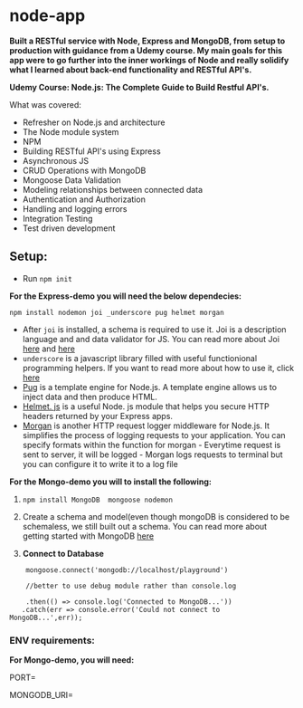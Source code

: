 # node-app
**Built a RESTful service with Node, Express and MongoDB, from setup to production with guidance from a Udemy course. My main goals for this app were to go further into the inner workings of Node and really solidify what I learned about back-end functionality and RESTful API's.**

**Udemy Course: Node.js: The Complete Guide to Build Restful API's.**

What was covered:
- Refresher on Node.js and architecture
- The Node module system
- NPM
- Building RESTful API's using Express
- Asynchronous JS
- CRUD Operations with MongoDB
- Mongoose Data Validation
- Modeling relationships between connected data
- Authentication and Authorization
- Handling and logging errors
- Integration Testing
- Test driven development


## Setup:

- Run `npm init`
  
**For the Express-demo you will need the below dependecies:**

`npm install nodemon joi _underscore pug helmet morgan`

- After `joi` is  installed, a schema is required to use it. Joi is a description language and and data validator for JS. You can read more about Joi [here](https://www.npmjs.com/package/joi) and [here](https://medium.com/@brunoluiz/joi-validate-input-and-define-databases-in-javascript-84adc6f1474b)
- `underscore` is a javascript library filled with useful functionional programming helpers. If you want to read more about how to use it, click [here](http://underscorejs.org/#contains)
- [Pug](https://pugjs.org/api/getting-started.html) is a template engine for Node.js. A template engine allows us to inject data and then produce HTML. 
- [Helmet. js](https://helmetjs.github.io/) is a useful Node. js module that helps you secure HTTP headers returned by your Express apps. 
- [Morgan](https://www.npmjs.com/package/morgan) is another HTTP request logger middleware for Node.js. It simplifies the process of logging requests to your application. You can specify formats within the function for morgan
      - Everytime request is sent to server, it will be logged
      - Morgan logs requests to terminal but you can configure it to write it to a log file
  
**For the Mongo-demo you will to install the following:**

1. `npm install MongoDB  mongoose nodemon`
2. Create a schema and model(even though mongoDB is considered to be schemaless, we still built out a schema. You can read more about getting started with MongoDB [here](https://docs.mongodb.com/manual/tutorial/getting-started/)
  
3. **Connect to Database**

```
    mongoose.connect('mongodb://localhost/playground')

    //better to use debug module rather than console.log

    .then(() => console.log('Connected to MongoDB...'))
   .catch(err => console.error('Could not connect to MongoDB...',err));

```
### ENV requirements:

**For Mongo-demo, you will need:**
  
PORT=

MONGODB_URI=